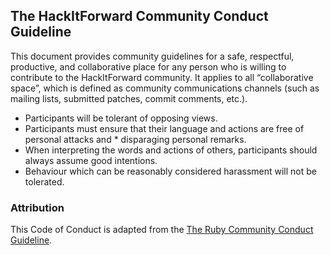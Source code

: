 ## The HackItForward Community Conduct Guideline

This document provides community guidelines for a safe, respectful, productive, and collaborative place for any person who is willing to contribute to the HackItForward community. It applies to all “collaborative space”, which is defined as community communications channels (such as mailing lists, submitted patches, commit comments, etc.).

* Participants will be tolerant of opposing views.
* Participants must ensure that their language and actions are free of personal attacks and * disparaging personal remarks.
* When interpreting the words and actions of others, participants should always assume good intentions.
* Behaviour which can be reasonably considered harassment will not be tolerated.

### Attribution

This Code of Conduct is adapted from the [The Ruby Community Conduct Guideline][homepage].

[homepage]: https://www.ruby-lang.org/en/conduct/
